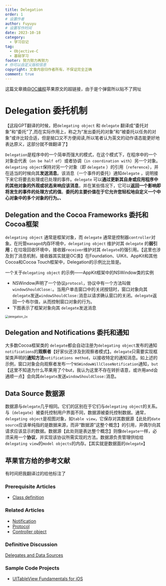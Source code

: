 ```yaml
---
title: Delegation
order: 1
# 设置作者
author: Fuyuyu
# 设置写作时间
date: 2023-10-18
category:
  - 学习日记
tag:
  - Objective-C
  - 基础学习
footer: 努力努力再努力
# 你可以自定义版权信息
copyright: 文章内容归作者所有，不保证完全正确
comment: true
---
```


这篇文章摘自[OC编程](/tec/basic/programWithOC/README.md)苹果原文的超链接，由于是个弹窗所以贴不了网址

# Delegation 委托机制

【这段GPT翻译的时候，把`delegating object` 和 `delegate` 翻译成“委托对象”和“委托”了,而在实际作用上，称之为“发出委托的对象”和“被委托以任务的对象”或许比较合适，但是拗口又不方便阅读,所以笔者认为英文的动作语态能更好地表达原义，这部分就不做翻译了】

​	`Delegation`是程序中的一个简单而强大的模式，在这个模式下，在程序中的一个对象会代表（`on be half of`）或者协调（`in coordination with`）另一个对象。`delegating object`保持对另一个对象（即 `delegate` ）的引用（`reference`），并在适当的时候向其**发送消息**。该消息（一个事件的委托）通知`delegate` ，说明接下来它将要去处理或已处理的事件。`delegate` 可以**通过更新其自身或应用程序中的其他对象的外观或状态来响应该消息**，并在某些情况下，它可以**返回一个影响即将发生的事件的处理方式的值**。**委托的主要价值在于它允许您轻松地自定义一个中心对象中的多个对象的行为。、**

## Delegation and the Cocoa Frameworks 委托和Cocoa框架

`delegating object` 通常是框架对象，而 `delegate` 通常是控制器`controller`对象。在托管`managed`内存环境中，`delegating object` 维护对其 `delegate` 的**弱引用**；在垃圾回收环境中，接收器`receiver`维护对其 `delegate`的强引用。【这里也涉及到了消息机制，接收器其实就是OC类】在Foundation、UIKit、AppKit和其他Cocoa和Cocoa Touch框架中，Delegation的示例比比皆是。

一个关于`delegating object` 的示例——AppKit框架中的NSWindow类的实例

- NSWindow声明了一个协议`protocol`，协议中有一个方法叫做`windowShouldClose:`。当用户单击窗口中的关闭按钮时，窗口对象向其 `delegate`发送`windowShouldClose:`消息以请求确认窗口的关闭。`delegate`返回一个布尔值，从而控制窗口对象的行为。
- 下图表示了框架对象向其 `delegate`发送消息

<img src="https://developer.apple.com/library/archive/documentation/General/Conceptual/DevPedia-CocoaCore/Art/delegation_2x.png" alt="delegation_2x" style="zoom:67%;" />

## Delegation and Notifications 委托和通知

大多数Cocoa框架类的 `delegate`都会自动注册为`delegating object`发布的通知`notifications`的**观察者**【好家伙还涉及到观察者模式】。`delegate`只需要实现框架类声明的**通知方法**`notifications method`，以接收特定的通知消息。如上述的示例，窗口对象会向观察者发布一个`NSWindowWillCloseNotification`通知，`but`【这里不知道为什么苹果用了个but，我认为这里不存在转折语意，或许用and会通顺一点】会向其`delegate`发送`windowShouldClose:`消息。

## Data Source 数据源

数据源与`delegate`几乎相同。它们的区别在于它们与`delegating object`的关系。与（`delegate`）被委托控制用户界面不同，数据源被委托控制数据。通常，`delegating object`是视图对象，如`table view`，它保存对其数据源【此处的`date source`应该单纯指的是数据来源，而非“数据源”这整个概念】的引用，并偶尔向其请求应该显示的数据。数据源【此处则是表达整个概念】则像`delegate`一样，必须采用一个**协议**，并实现该协议所需实现的方法。数据源负责管理供给给`delegating view`的`model objects`的内存。【其实就是数据面的`delegate`】

## 苹果官方给的参考文献

有时间把我翻译过的给他标注了

### Prerequisite Articles

- [Class definition](https://developer.apple.com/library/archive/documentation/General/Conceptual/DevPedia-CocoaCore/ClassDefinition.html#//apple_ref/doc/uid/TP40008195-CH6-SW1)

### Related Articles

- [Notification](https://developer.apple.com/library/archive/documentation/General/Conceptual/DevPedia-CocoaCore/Notification.html#//apple_ref/doc/uid/TP40008195-CH35-SW1)
- [Protocol](https://developer.apple.com/library/archive/documentation/General/Conceptual/DevPedia-CocoaCore/Protocol.html#//apple_ref/doc/uid/TP40008195-CH45-SW1)
- [Controller object](https://developer.apple.com/library/archive/documentation/General/Conceptual/DevPedia-CocoaCore/ControllerObject.html#//apple_ref/doc/uid/TP40008195-CH11-SW1)

### Definitive Discussion

[Delegates and Data Sources](https://developer.apple.com/library/archive/documentation/General/Conceptual/CocoaEncyclopedia/DelegatesandDataSources/DelegatesandDataSources.html#//apple_ref/doc/uid/TP40010810-CH11)

### Sample Code Projects

- [UITableView Fundamentals for iOS](https://developer.apple.com/library/archive/samplecode/TableViewSuite/Introduction/Intro.html#//apple_ref/doc/uid/DTS40007318)